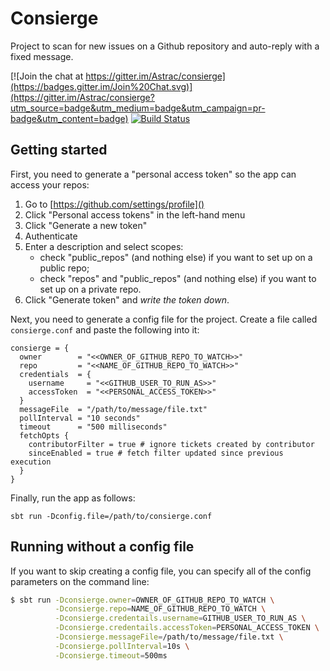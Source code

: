 # Consierge

Project to scan for new issues on a Github repository and auto-reply with a fixed message.

[![Join the chat at https://gitter.im/Astrac/consierge](https://badges.gitter.im/Join%20Chat.svg)](https://gitter.im/Astrac/consierge?utm_source=badge&utm_medium=badge&utm_campaign=pr-badge&utm_content=badge)
[![Build Status](https://travis-ci.org/rumoku/consierge.svg)](https://travis-ci.org/rumoku/consierge)



## Getting started

First, you need to generate a "personal access token" so the app can access your repos:

1. Go to [https://github.com/settings/profile]()
2. Click "Personal access tokens" in the left-hand menu
3. Click "Generate a new token"
4. Authenticate
5. Enter a description and select scopes:
   - check "public_repos" (and nothing else) if you want to set up on a public repo;
   - check "repos" and "public_repos" (and nothing else) if you want to set up on a private repo.
6. Click "Generate token" and *write the token down*.

Next, you need to generate a config file for the project. Create a file called `consierge.conf` and paste the following into it:

~~~
consierge = {
  owner        = "<<OWNER_OF_GITHUB_REPO_TO_WATCH>>"
  repo         = "<<NAME_OF_GITHUB_REPO_TO_WATCH>>"
  credentials  = {
    username     = "<<GITHUB_USER_TO_RUN_AS>>"
    accessToken  = "<<PERSONAL_ACCESS_TOKEN>>"
  }
  messageFile  = "/path/to/message/file.txt"
  pollInterval = "10 seconds"
  timeout      = "500 milliseconds"
  fetchOpts {
    contributorFilter = true # ignore tickets created by contributor
    sinceEnabled = true # fetch filter updated since previous execution
  }  
}
~~~

Finally, run the app as follows:

~~~
sbt run -Dconfig.file=/path/to/consierge.conf
~~~

## Running without a config file

If you want to skip creating a config file, you can specify all of the config parameters on the command line:

~~~ bash
$ sbt run -Dconsierge.owner=OWNER_OF_GITHUB_REPO_TO_WATCH \
          -Dconsierge.repo=NAME_OF_GITHUB_REPO_TO_WATCH \
          -Dconsierge.credentails.username=GITHUB_USER_TO_RUN_AS \
          -Dconsierge.credentails.accessToken=PERSONAL_ACCESS_TOKEN \
          -Dconsierge.messageFile=/path/to/message/file.txt \
          -Dconsierge.pollInterval=10s \
          -Dconsierge.timeout=500ms
~~~
